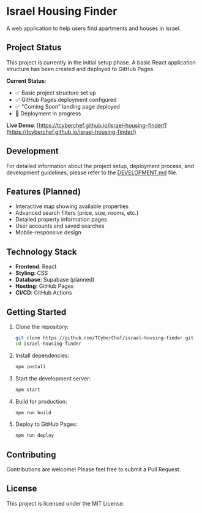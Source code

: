 # Israel Housing Finder

A web application to help users find apartments and houses in Israel.

## Project Status

This project is currently in the initial setup phase. A basic React application structure has been created and deployed to GitHub Pages.

**Current Status**: 
- ✅ Basic project structure set up
- ✅ GitHub Pages deployment configured
- ✅ "Coming Soon" landing page deployed
- 🔄 Deployment in progress

**Live Demo**: [https://tcyberchef.github.io/israel-housing-finder/](https://tcyberchef.github.io/israel-housing-finder/)

## Development

For detailed information about the project setup, deployment process, and development guidelines, please refer to the [DEVELOPMENT.md](./DEVELOPMENT.md) file.

## Features (Planned)

- Interactive map showing available properties
- Advanced search filters (price, size, rooms, etc.)
- Detailed property information pages
- User accounts and saved searches
- Mobile-responsive design

## Technology Stack

- **Frontend**: React
- **Styling**: CSS
- **Database**: Supabase (planned)
- **Hosting**: GitHub Pages
- **CI/CD**: GitHub Actions

## Getting Started

1. Clone the repository:
   ```bash
   git clone https://github.com/TCyberChef/israel-housing-finder.git
   cd israel-housing-finder
   ```

2. Install dependencies:
   ```bash
   npm install
   ```

3. Start the development server:
   ```bash
   npm start
   ```

4. Build for production:
   ```bash
   npm run build
   ```

5. Deploy to GitHub Pages:
   ```bash
   npm run deploy
   ```

## Contributing

Contributions are welcome! Please feel free to submit a Pull Request.

## License

This project is licensed under the MIT License.
